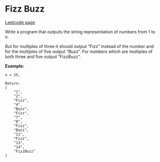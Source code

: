 # Fizz Buzz
[Leetcode page](https://leetcode.com/problems/fizz-buzz/description)

Write a program that outputs the string representation of numbers from 1 to
_n_.

But for multiples of three it should output “Fizz” instead of the number and
for the multiples of five output “Buzz”. For numbers which are multiples of
both three and five output “FizzBuzz”.

**Example:**

    
    
    n = 15,
    
    Return:
    [
        "1",
        "2",
        "Fizz",
        "4",
        "Buzz",
        "Fizz",
        "7",
        "8",
        "Fizz",
        "Buzz",
        "11",
        "Fizz",
        "13",
        "14",
        "FizzBuzz"
    ]
    

